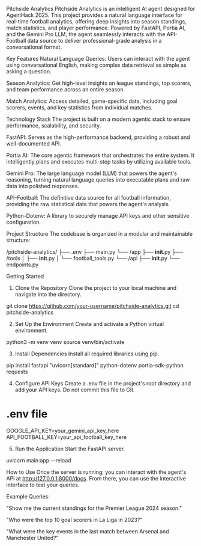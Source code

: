 Pitchside Analytics
Pitchside Analytics is an intelligent AI agent designed for AgentHack 2025. This project provides a natural language interface for real-time football analytics, offering deep insights into season standings, match statistics, and player performance. Powered by FastAPI, Portia AI, and the Gemini Pro LLM, the agent seamlessly interacts with the API-Football data source to deliver professional-grade analysis in a conversational format.

Key Features
Natural Language Queries: Users can interact with the agent using conversational English, making complex data retrieval as simple as asking a question.

Season Analytics: Get high-level insights on league standings, top scorers, and team performance across an entire season.

Match Analytics: Access detailed, game-specific data, including goal scorers, events, and key statistics from individual matches.

Technology Stack
The project is built on a modern agentic stack to ensure performance, scalability, and security.

FastAPI: Serves as the high-performance backend, providing a robust and well-documented API.

Portia AI: The core agentic framework that orchestrates the entire system. It intelligently plans and executes multi-step tasks by utilizing available tools.

Gemini Pro: The large language model (LLM) that powers the agent's reasoning, turning natural language queries into executable plans and raw data into polished responses.

API-Football: The definitive data source for all football information, providing the raw statistical data that powers the agent's analysis.

Python-Dotenv: A library to securely manage API keys and other sensitive configuration.

Project Structure
The codebase is organized in a modular and maintainable structure:

/pitchside-analytics/
├── .env
├── main.py
└── /app
    ├── __init__.py
    ├── /tools
    │   ├── __init__.py
    │   └── football_tools.py
    └── /api
        ├── __init__.py
        └── endpoints.py

Getting Started
1. Clone the Repository
Clone the project to your local machine and navigate into the directory.

git clone https://github.com/your-username/pitchside-analytics.git
cd pitchside-analytics

2. Set Up the Environment
Create and activate a Python virtual environment.

python3 -m venv venv
source venv/bin/activate

3. Install Dependencies
Install all required libraries using pip.

pip install fastapi "uvicorn[standard]" python-dotenv portia-sdk-python requests

4. Configure API Keys
Create a .env file in the project's root directory and add your API keys. Do not commit this file to Git.

# .env file
GOOGLE_API_KEY=your_gemini_api_key_here
API_FOOTBALL_KEY=your_api_football_key_here

5. Run the Application
Start the FastAPI server.

uvicorn main:app --reload

How to Use
Once the server is running, you can interact with the agent's API at http://127.0.0.1:8000/docs. From there, you can use the interactive interface to test your queries.

Example Queries:

"Show me the current standings for the Premier League 2024 season."

"Who were the top 10 goal scorers in La Liga in 2023?"

"What were the key events in the last match between Arsenal and Manchester United?"
